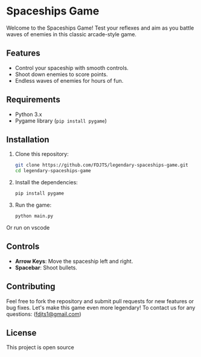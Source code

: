 # Spaceships Game

Welcome to the Spaceships Game! Test your reflexes and aim as you battle waves of enemies in this classic arcade-style game.

## Features
- Control your spaceship with smooth controls.
- Shoot down enemies to score points.
- Endless waves of enemies for hours of fun.

## Requirements
- Python 3.x
- Pygame library (`pip install pygame`)

## Installation
1. Clone this repository:
   ```bash
   git clone https://github.com/FDJTS/legendary-spaceships-game.git
   cd legendary-spaceships-game
   ```
2. Install the dependencies:
   ```bash
   pip install pygame
   ```

3. Run the game:
   ```bash
   python main.py
Or
   run on vscode
## Controls
- **Arrow Keys**: Move the spaceship left and right.
- **Spacebar**: Shoot bullets.

## Contributing
Feel free to fork the repository and submit pull requests for new features or bug fixes. Let's make this game even more legendary!
To contact us for any questions: (fdjts1@gmail.com)

## License
This project is open source
